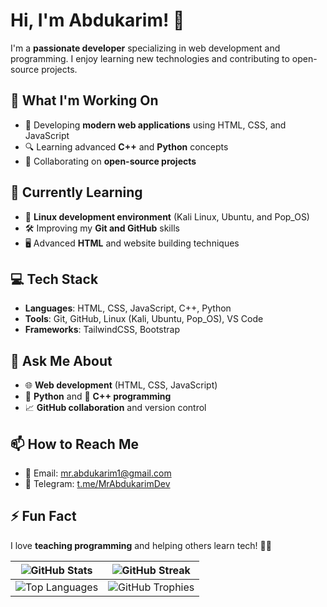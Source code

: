 # Hi, I'm Abdukarim! 👋

I'm a **passionate developer** specializing in web development and programming. I enjoy learning new technologies and contributing to open-source projects.

## 🔭 What I'm Working On
- 🚀 Developing **modern web applications** using HTML, CSS, and JavaScript
- 🔍 Learning advanced **C++** and **Python** concepts
- 🤝 Collaborating on **open-source projects**

## 🌱 Currently Learning
- 🐧 **Linux development environment** (Kali Linux, Ubuntu, and Pop_OS)
- 🛠 Improving my **Git and GitHub** skills
- 🖥 Advanced **HTML** and website building techniques

## 💻 Tech Stack
- **Languages**: HTML, CSS, JavaScript, C++, Python
- **Tools**: Git, GitHub, Linux (Kali, Ubuntu, Pop_OS), VS Code
- **Frameworks**: TailwindCSS, Bootstrap

## 💬 Ask Me About
- 🌐 **Web development** (HTML, CSS, JavaScript)
- 🐍 **Python** and 🧩 **C++ programming**
- 📈 **GitHub collaboration** and version control

## 📫 How to Reach Me
- 📧 Email: [mr.abdukarim1@gmail.com](mailto:mr.abdukarim1@gmail.com)
- 💬 Telegram: [t.me/MrAbdukarimDev](https://t.me/MrAbdukarimDev)

## ⚡ Fun Fact
I love **teaching programming** and helping others learn tech! 🧑‍🏫

| ![GitHub Stats](https://github-readme-stats.vercel.app/api?username=MrAbdukarim&show_icons=true&theme=radical&count_private=true) | ![GitHub Streak](https://streak-stats.demolab.com?user=MrAbdukarim&theme=radical&hide_border=true) |
| --- | --- |
| ![Top Languages](https://github-readme-stats.vercel.app/api/top-langs/?username=MrAbdukarim&layout=compact&theme=radical) | ![GitHub Trophies](https://github-profile-trophy.vercel.app/?username=MrAbdukarim&theme=radical&no-frame=true&row=1&column=6) |
